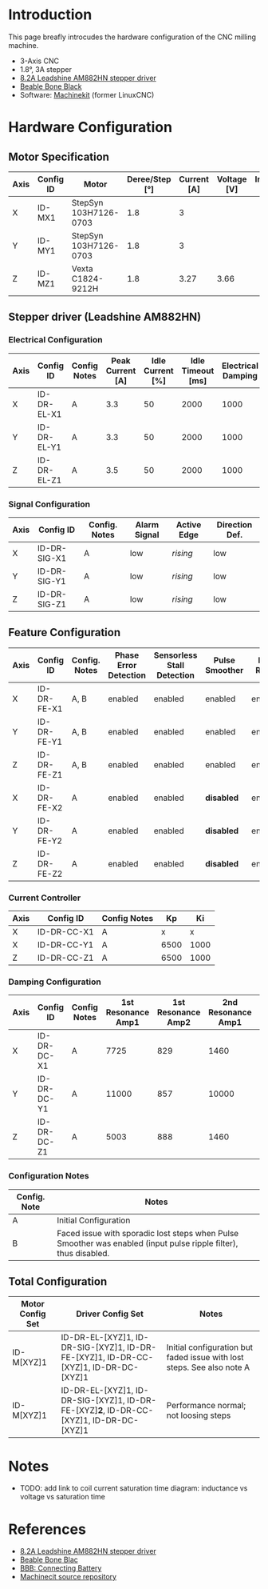# Introduction

This page breafly introcudes the hardware configuration of the CNC milling machine.
* 3-Axis CNC
* 1.8°, 3A stepper
* [8.2A Leadshine AM882HN stepper driver](http://www.leadshine.com/UploadFile/Down/AM882m.pdf)
* [Beable Bone Black](https://beagleboard.org/black)
* Software: [Machinekit](https://github.com/rubienr/machinekit) (former LinuxCNC)

# Hardware Configuration
## Motor Specification
| Axis        | Config ID | Motor                 | Deree/Step [°] | Current [A] | Voltage [V] | Inductance [mH] | Resistance [Ohm] |
| ----------- | --------- | --------------------- | -------------- | ----------- | ----------- | --------------- | ---------------- |
| X           | ID-MX1    | StepSyn 103H7126-0703 | 1.8            | 3           |             |                 |                  |
| Y           | ID-MY1    | StepSyn 103H7126-0703 | 1.8            | 3           |             |                 |                  |
| Z           | ID-MZ1    | Vexta C1824-9212H     | 1.8            | 3.27        | 3.66        |                 |                  |

## Stepper driver (Leadshine AM882HN)
### Electrical Configuration
| Axis | Config ID   | Config Notes | Peak Current [A] | Idle Current [%] | Idle Timeout [ms] | Electrical Damping | 
| ---  | ----------- |------------- | ---------------- | ---------------- | ----------------- | ------------------ |
| X    | ID-DR-EL-X1 | A            | 3.3              | 50               | 2000              | 1000               |
| Y    | ID-DR-EL-Y1 | A            | 3.3              | 50               | 2000              | 1000               |
| Z    | ID-DR-EL-Z1 | A            | 3.5              | 50               | 2000              | 1000               |

### Signal  Configuration
| Axis | Config ID   | Config. Notes | Alarm Signal | Active Edge | Direction Def. |
| ---- | ----------- | ------------- | ------------ | ----------- | -------------- |
| X    | ID-DR-SIG-X1 | A            | low          | *rising*    | low            |
| Y    | ID-DR-SIG-Y1 | A            | low          | *rising*    | low            |
| Z    | ID-DR-SIG-Z1 | A            | low          | *rising*    | low            |

## Feature Configuration 
| Axis | Config ID   | Config. Notes | Phase Error Detection | Sensorless Stall Detection | Pulse Smoother | ENA Reset | High Active ENA |
| ---- | ----------- | ------------- | --------------------- | -------------------------- | -------------- | --------- | --------------- |
| X    | ID-DR-FE-X1 | A, B          | enabled               | enabled                    | enabled        | enabled   | enabled         |
| Y    | ID-DR-FE-Y1 | A, B          | enabled               | enabled                    | enabled        | enabled   | enabled         |  
| Z    | ID-DR-FE-Z1 | A, B          | enabled               | enabled                    | enabled        | enabled   | enabled         |
| X    | ID-DR-FE-X2 | A             | enabled               | enabled                    | **disabled**   | enabled   | enabled         |
| Y    | ID-DR-FE-Y2 | A             | enabled               | enabled                    | **disabled**   | enabled   | enabled         |
| Z    | ID-DR-FE-Z2 | A             | enabled               | enabled                    | **disabled**   | enabled   | enabled         |

### Current Controller
| Axis | Config ID   | Config Notes | Kp   | Ki   |
| ---- | ----------- | ------------ | ---- | ---- |
| X    | ID-DR-CC-X1 | A            | x    | x    |
| X    | ID-DR-CC-Y1 | A            | 6500 | 1000 |
| Z    | ID-DR-CC-Z1 | A            | 6500 | 1000 |

### Damping Configuration
| Axis | Config ID   | Config Notes | 1st Resonance Amp1 | 1st Resonance Amp2 | 2nd Resonance Amp1 | 2nd Resonance Amp2 | 3rd Resonance Amp1 | 3rd Resonance Amp2 |
| ---- | ----------- | ------------- | ------------------ | ------------------ | ------------------ | ------------------ | ------------------ | ------------------ |
| X    | ID-DR-DC-X1 | A             | 7725  | 829  | 1460  | 1006 | 123 | 121 |
| Y    | ID-DR-DC-Y1 | A             | 11000 | 857  | 10000 | 900  | 122 | 119 |
| Z    | ID-DR-DC-Z1 | A             | 5003  | 888  | 1460  | 632  | 128 | 128 |

### Configuration Notes
| Config. Note | Notes                                                                                                            |
| ------------ | ---------------------------------------------------------------------------------------------------------------- |
| A           | Initial Configuration                                                                                            |
| B           | Faced issue with sporadic lost steps when Pulse Smoother was enabled (input pulse ripple filter), thus disabled. |                                                              

## Total Configuration
| Motor Config Set | Driver Config Set                                                                        | Notes | 
| ---------------- | ---------------------------------------------------------------------------------------- | ----- |
| ID-M[XYZ]1       | ID-DR-EL-[XYZ]1, ID-DR-SIG-[XYZ]1, ID-DR-FE-[XYZ]1, ID-DR-CC-[XYZ]1, ID-DR-DC-[XYZ]1     | Initial configuration but faded issue with lost steps. See also note A |
| ID-M[XYZ]1       | ID-DR-EL-[XYZ]1, ID-DR-SIG-[XYZ]1, ID-DR-FE-[XYZ]**2**, ID-DR-CC-[XYZ]1, ID-DR-DC-[XYZ]1 | Performance normal; not loosing steps     |


# Notes
* TODO: add link to coil current saturation time diagram: inductance vs voltage vs saturation time

# References
* [8.2A Leadshine AM882HN stepper driver](http://www.leadshine.com/UploadFile/Down/AM882m.pdf)
* [Beable Bone Blac](https://beagleboard.org/black)
* [BBB: Connecting Battery](https://www.element14.com/community/community/designcenter/single-board-computers/next-gen_beaglebone/blog/2013/08/10/bbb--rechargeable-on-board-battery-system)
* [Machinecit source repository](https://github.com/rubienr/machinekit)
